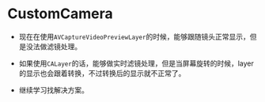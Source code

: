 # CustomCamera

* 现在在使用`AVCaptureVideoPreviewLayer`的时候，能够跟随镜头正常显示，但是没法做滤镜处理。
* 如果使用`CALayer`的话，能够做实时滤镜处理，但是当屏幕旋转的时候，layer的显示也会跟着转换，不过转换后的显示就不正常了。

* 继续学习找解决方案。